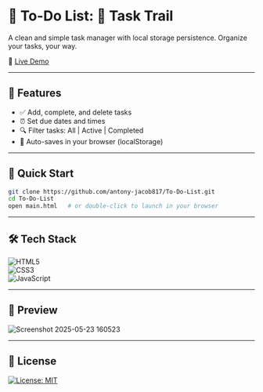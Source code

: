 # 📝 To-Do List: 🧭 Task Trail

A clean and simple task manager with local storage persistence. Organize your tasks, your way.

🔗 [Live Demo](https://task-trail-silk.vercel.app/)

---

## 📌 Features

- ✅ Add, complete, and delete tasks  
- ⏰ Set due dates and times  
- 🔍 Filter tasks: All | Active | Completed  
- 💾 Auto-saves in your browser (localStorage)

---

## 🚀 Quick Start

```bash
git clone https://github.com/antony-jacob817/To-Do-List.git
cd To-Do-List
open main.html   # or double-click to launch in your browser
```

---

## 🛠 Tech Stack

<div>

![HTML5](https://img.shields.io/badge/HTML5-E34F26?style=for-the-badge&logo=html5&logoColor=white)<br>
![CSS3](https://img.shields.io/badge/CSS3-1572B6?style=for-the-badge&logo=css3&logoColor=white)<br>
![JavaScript](https://img.shields.io/badge/JavaScript-F7DF1E?style=for-the-badge&logo=javascript&logoColor=black)<br>

</div>

---

## 📸 Preview

![Screenshot 2025-05-23 160523](https://github.com/user-attachments/assets/178a4a5c-7d71-48c6-bd59-d6f93f7f8858)

---

## 📄 License

[![License: MIT](https://img.shields.io/badge/License-MIT-yellow.svg)](https://opensource.org/licenses/MIT)
